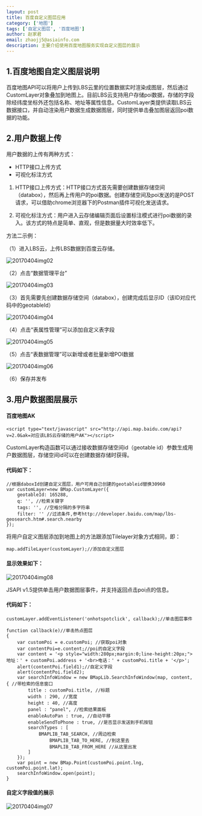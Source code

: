 ```yaml
---
layout: post
title: 百度自定义图层应用
category: ['地图']
tags: ['自定义图层', '百度地图']
author: 赵家君
email: zhaojj5@asiainfo.com
description: 主要介绍使用百度地图服务实现自定义图层的展示
---
```


## 1.百度地图自定义图层说明 ##

百度地图API可以将用户上传到LBS云里的位置数据实时渲染成图层，然后通过CustomLayer对象叠加到地图上。目前LBS云支持用户存储poi数据，存储的字段除经纬度坐标外还包括名称、地址等属性信息。CustomLayer类提供读取LBS云数据接口，并自动渲染用户数据生成数据图层，同时提供单击叠加图层返回poi数据的功能。


## 2.用户数据上传 ##

用户数据的上传有两种方式：
- HTTP接口上传方式
- 可视化标注方式

1. HTTP接口上传方式：HTTP接口方式首先需要创建数据存储空间（databox），然后再上传用户的poi数据。创建存储空间及poi发送的是POST请求，可以借助chrome浏览器下的Postman插件可视化发送请求。

2. 可视化标注方式：用户进入云存储编辑页面后设置标注模式进行poi数据的录入。该方式的特点是简单、直观，但是数据量大时效率低下。

方法二示例：

（1）进入LBS云，上传LBS数据到百度云存储。

![20170404img02](/images/zhaojiajun/20170404img02.png)

（2）点击“数据管理平台”

![20170404img03](/images/zhaojiajun/20170404img03.png)

（3）首先需要先创建数据存储空间（databox），创建完成后显示ID（该ID对应代码中的geotableId）

![20170404img04](/images/zhaojiajun/20170404img04.png)

（4）点击“表属性管理”可以添加自定义表字段

![20170404img05](/images/zhaojiajun/20170404img05.png)

（5）点击“表数据管理”可以新增或者批量新增POI数据

![20170404img06](/images/zhaojiajun/20170404img06.png)

（6）保存并发布

## 3.用户数据图层展示 ##

#### 百度地图AK ####

	<script type="text/javascript" src="http://api.map.baidu.com/api?v=2.0&ak=对应该LBS云存储的用户AK"></script>

CustomLayer构造函数可以通过接收数据存储空间id（geotable id）参数生成用户数据图层，存储空间id可以在创建数据存储时获得。

#### 代码如下： ####

	//根据daboxId创建自定义图层，用户可用自己创建的geotableid替换30960  
	var customLayer=new BMap.CustomLayer({  
	    geotableId: 165288,   
	    q: '', //检索关键字  
	    tags: '', //空格分隔的多字符串  
	    filter: '' //过滤条件,参考http://developer.baidu.com/map/lbs-geosearch.htm#.search.nearby  
	});

将用户自定义图层添加到地图上的方法跟添加Tilelayer对象方式相同，即：

	map.addTileLayer(customLayer);//添加自定义图层

#### 显示效果如下： ####

![20170404img08](/images/zhaojiajun/20170404img08.png)

JSAPI v1.5提供单击用户数据图层事件，并支持返回点击poi点的信息。

#### 代码如下： ####
	customLayer.addEventListener('onhotspotclick', callback);//单击图层事件  

	function callback(e)//单击热点图层  
	{
		var customPoi = e.customPoi; //获取poi对象  
		var contentPoi=e.content;//poi的自定义字段
		var content = '<p style="width:280px;margin:0;line-height:20px;">地址：' + customPoi.address + '<br>电话：' + customPoi.title + '</p>';
		alert(contentPoi.field1);//自定义字段
		alert(contentPoi.field2);
		var searchInfoWindow = new BMapLib.SearchInfoWindow(map, content, { //带检索的信息窗口  
			title : customPoi.title, //标题  
			width : 290, //宽度  
			height : 40, //高度  
			panel : "panel", //检索结果面板  
			enableAutoPan : true, //自动平移  
			enableSendToPhone : true, //是否显示发送到手机按钮  
			searchTypes : [ 
			    BMAPLIB_TAB_SEARCH, //周边检索  
					BMAPLIB_TAB_TO_HERE, //到这里去  
					BMAPLIB_TAB_FROM_HERE //从这里出发  
			]
		});
		var point = new BMap.Point(customPoi.point.lng, customPoi.point.lat);
		searchInfoWindow.open(point);
	}


#### 自定义字段值的展示 ####

![20170404img07](/images/zhaojiajun/20170404img07.png)